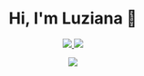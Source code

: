 <h1 align="center">Hi, I'm Luziana 👋</h1>

<p align="center">
  <a href="https://github.com/creativeluziana">
    <img src="https://img.shields.io/badge/GitHub-%23181717?style=for-the-badge&logo=github&logoColor=white"/>
  </a>
  <a href="mailto:youremail@gmail.com">
    <img src="https://img.shields.io/badge/Email-D14836?style=for-the-badge&logo=gmail&logoColor=white"/>
  </a>
</p>

<p align="center">
  <img src="https://readme-typing-svg.demolab.com?font=Fira+Code&size=22&pause=1000&color=76E3FF&center=true&vCenter=true&width=600&lines=Full-Stack+Developer;AI+%26+Data+Enthusiast;Loves+building+beautiful+UIs;Always+learning+something+new" />
</p>


